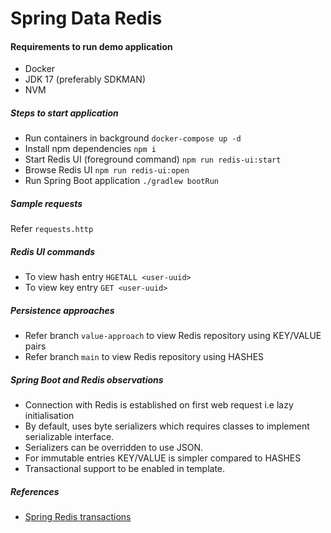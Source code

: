 # Spring Data Redis

#### Requirements to run demo application
* Docker
* JDK 17 (preferably SDKMAN)
* NVM

##### Steps to start application
* Run containers in background `docker-compose up -d`
* Install npm dependencies `npm i`
* Start Redis UI (foreground command) `npm run redis-ui:start`
* Browse Redis UI `npm run redis-ui:open`
* Run Spring Boot application `./gradlew bootRun`

##### Sample requests
Refer `requests.http`

##### Redis UI commands
* To view hash entry `HGETALL <user-uuid>`
* To view key entry `GET <user-uuid>`

##### Persistence approaches
* Refer branch `value-approach` to view Redis repository using KEY/VALUE pairs
* Refer branch `main` to view Redis repository using HASHES

##### Spring Boot and Redis observations
* Connection with Redis is established on first web request i.e lazy initialisation
* By default, uses byte serializers which requires classes to implement serializable interface.
* Serializers can be overridden to use JSON.
* For immutable entries KEY/VALUE is simpler compared to HASHES
* Transactional support to be enabled in template.

##### References
* [Spring Redis transactions](https://github.com/spring-projects/spring-data-redis/blob/main/src/main/asciidoc/reference/redis-transactions.adoc)

